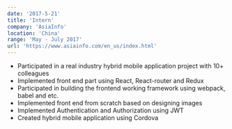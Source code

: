 ```yaml
---
date: '2017-5-21'
title: 'Intern'
company: 'AsiaInfo'
location: 'China'
range: 'May - July 2017'
url: 'https://www.asiainfo.com/en_us/index.html'
---
```


- Participated in a real industry hybrid mobile application project with 10+ colleagues
- Implemented front end part using React, React-router and Redux
- Participated in building the frontend working framework using webpack, babel and etc.
- Implemented front end from scratch based on designing images
- Implemented Authentication and Authorization using JWT
- Created hybrid mobile application using Cordova
